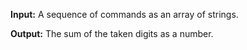**Input:** A sequence of commands as an array of strings.

**Output:** The sum of the taken digits as a number.
